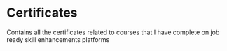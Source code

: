 # Certificates
Contains all the certificates related to courses that I have complete on job ready skill enhancements platforms
